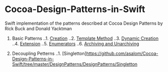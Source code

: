 # Cocoa-Design-Patterns-in-Swift
Swift implementation of the patterns described at Cocoa Design Patterns by Rick Buck and Donald Yacktman

1. Basic Patterns
..1. [Creation](https://github.com/asalom/Cocoa-Design-Patterns-in-Swift/tree/master/DesignPatterns/DesignPatterns/Creation)
..2. [Template Method](https://github.com/asalom/Cocoa-Design-Patterns-in-Swift/tree/master/DesignPatterns/DesignPatterns/Template%20Method)
..3. [Dynamic Creation](https://github.com/asalom/Cocoa-Design-Patterns-in-Swift/tree/master/DesignPatterns/DesignPatterns/Dynamic%20Creation)
..4. [Extension](https://github.com/asalom/Cocoa-Design-Patterns-in-Swift/tree/master/DesignPatterns/DesignPatterns/Extension)
..5. [Enumerators](https://github.com/asalom/Cocoa-Design-Patterns-in-Swift/tree/master/DesignPatterns/DesignPatterns/Enumerators)
..6. [Archiving and Unarchiving](https://github.com/asalom/Cocoa-Design-Patterns-in-Swift/tree/master/DesignPatterns/DesignPatterns/Archiving%20and%20Unarchiving)

2. Decoupling Petterns
..1. [Singletton]https://github.com/asalom/Cocoa-Design-Patterns-in-Swift/tree/master/DesignPatterns/DesignPatterns/Singletton
